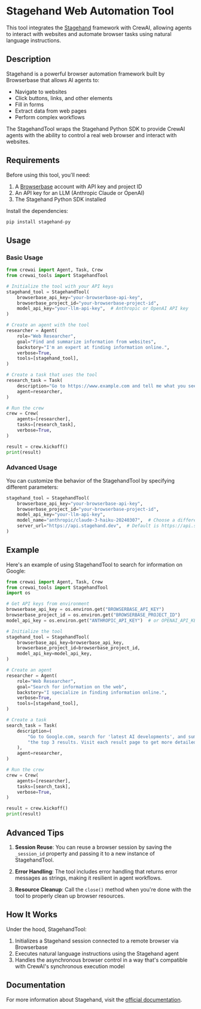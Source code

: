 # Stagehand Web Automation Tool

This tool integrates the [Stagehand](https://docs.stagehand.dev/) framework with CrewAI, allowing agents to interact with websites and automate browser tasks using natural language instructions.

## Description

Stagehand is a powerful browser automation framework built by Browserbase that allows AI agents to:

- Navigate to websites
- Click buttons, links, and other elements
- Fill in forms
- Extract data from web pages
- Perform complex workflows

The StagehandTool wraps the Stagehand Python SDK to provide CrewAI agents with the ability to control a real web browser and interact with websites.

## Requirements

Before using this tool, you'll need:

1. A [Browserbase](https://www.browserbase.io/) account with API key and project ID
2. An API key for an LLM (Anthropic Claude or OpenAI)
3. The Stagehand Python SDK installed

Install the dependencies:

```bash
pip install stagehand-py
```

## Usage

### Basic Usage

```python
from crewai import Agent, Task, Crew
from crewai_tools import StagehandTool

# Initialize the tool with your API keys
stagehand_tool = StagehandTool(
    browserbase_api_key="your-browserbase-api-key",
    browserbase_project_id="your-browserbase-project-id",
    model_api_key="your-llm-api-key",  # Anthropic or OpenAI API key
)

# Create an agent with the tool
researcher = Agent(
    role="Web Researcher",
    goal="Find and summarize information from websites",
    backstory="I'm an expert at finding information online.",
    verbose=True,
    tools=[stagehand_tool],
)

# Create a task that uses the tool
research_task = Task(
    description="Go to https://www.example.com and tell me what you see on the homepage.",
    agent=researcher,
)

# Run the crew
crew = Crew(
    agents=[researcher],
    tasks=[research_task],
    verbose=True,
)

result = crew.kickoff()
print(result)
```

### Advanced Usage

You can customize the behavior of the StagehandTool by specifying different parameters:

```python
stagehand_tool = StagehandTool(
    browserbase_api_key="your-browserbase-api-key",
    browserbase_project_id="your-browserbase-project-id",
    model_api_key="your-llm-api-key",
    model_name="anthropic/claude-3-haiku-20240307",  # Choose a different model
    server_url="https://api.stagehand.dev",  # Default is https://api.stagehand.dev
)
```

## Example

Here's an example of using StagehandTool to search for information on Google:

```python
from crewai import Agent, Task, Crew
from crewai_tools import StagehandTool
import os

# Get API keys from environment
browserbase_api_key = os.environ.get("BROWSERBASE_API_KEY")
browserbase_project_id = os.environ.get("BROWSERBASE_PROJECT_ID")
model_api_key = os.environ.get("ANTHROPIC_API_KEY")  # or OPENAI_API_KEY

# Initialize the tool
stagehand_tool = StagehandTool(
    browserbase_api_key=browserbase_api_key,
    browserbase_project_id=browserbase_project_id,
    model_api_key=model_api_key,
)

# Create an agent
researcher = Agent(
    role="Web Researcher",
    goal="Search for information on the web",
    backstory="I specialize in finding information online.",
    verbose=True,
    tools=[stagehand_tool],
)

# Create a task
search_task = Task(
    description=(
        "Go to Google.com, search for 'latest AI developments', and summarize "
        "the top 3 results. Visit each result page to get more detailed information."
    ),
    agent=researcher,
)

# Run the crew
crew = Crew(
    agents=[researcher],
    tasks=[search_task],
    verbose=True,
)

result = crew.kickoff()
print(result)
```

## Advanced Tips

1. **Session Reuse**: You can reuse a browser session by saving the `_session_id` property and passing it to a new instance of StagehandTool.

2. **Error Handling**: The tool includes error handling that returns error messages as strings, making it resilient in agent workflows.

3. **Resource Cleanup**: Call the `close()` method when you're done with the tool to properly clean up browser resources.

## How It Works

Under the hood, StagehandTool:

1. Initializes a Stagehand session connected to a remote browser via Browserbase
2. Executes natural language instructions using the Stagehand agent
3. Handles the asynchronous browser control in a way that's compatible with CrewAI's synchronous execution model

## Documentation

For more information about Stagehand, visit the [official documentation](https://docs.stagehand.dev/). 